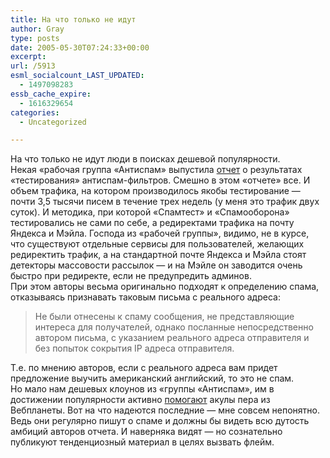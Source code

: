 ```yaml
---
title: На что только не идут
author: Gray
type: posts
date: 2005-05-30T07:24:33+00:00
excerpt:
url: /5913
esml_socialcount_LAST_UPDATED:
  - 1497098283
essb_cache_expire:
  - 1616329654
categories:
  - Uncategorized

---
```








На что только не идут люди в поисках дешевой популярности.  
Некая &#171;рабочая группа &#171;Антиспам&#187; выпустила <a href="http://www.ifap.ru/as/050524d1.pdf" target="_blank">отчет</a> о результатах &#171;тестирования&#187; антиспам-фильтров. Смешно в этом &#171;отчете&#187; все. И объем трафика, на котором производилось якобы тестирование &#8212; почти 3,5 тысячи писем в течение трех недель (у меня это трафик двух суток). И методика, при которой &#171;Спамтест&#187; и &#171;Спамооборона&#187; тестировались не сами по себе, а редиректами трафика на почту Яндекса и Мэйла. Господа из &#171;рабочей группы&#187;, видимо, не в курсе, что существуют отдельные сервисы для пользователей, желающих редиректить трафик, а на стандартной почте Яндекса и Мэйла стоят детекторы массовости рассылок &#8212; и на Мэйле он заводится очень быстро при редиректе, если не предупредить админов.  
При этом авторы весьма оригинально подходят к определению спама, отказываясь признавать таковым письма с реального адреса:

> Не были отнесены к спаму сообщения, не представляющие интереса для получателей, однако посланные непосредственно автором письма, с указанием реального адреса отправителя и без попыток сокрытия IP адреса отправителя.

Т.е. по мнению авторов, если с реального адреса вам придет предложение выучить американский английский, то это не спам.  
Но мало нам дешевых клоунов из &#171;группы &#171;Антиспам&#187;, им в достижении популярности активно <a href="http://webplanet.ru/news/focus/2005/5/30/antispam_testdrive.html" target="_blank">помогают</a> акулы пера из Вебпланеты. Вот на что надеются последние &#8212; мне совсем непонятно. Ведь они регулярно пишут о спаме и должны бы видеть всю дутость амбиций авторов отчета. И наверняка видят &#8212; но сознательно публикуют тенденциозный материал в целях вызвать флейм.